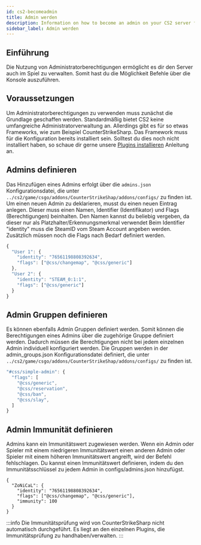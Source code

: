 ```yaml
---
id: cs2-becomeadmin
title: Admin werden
description: Information on how to become an admin on your CS2 server from ZAP-Hosting - ZAP-Hosting.com documentation
sidebar_label: Admin werden
---
```




## Einführung

Die Nutzung von Administratorberechtigungen ermöglicht es dir den Server auch im Spiel zu verwalten. Somit hast du die Möglichkeit Befehle über die Konsole auszuführen. 



## Voraussetzungen
Um Administratorberechtigungen zu verwenden muss zunächst die Grundlage geschaffen werden. Standardmäßig bietet CS2 keine umfangreiche Administratorverwaltung an. Allerdings gibt es für so etwas Frameworks, wie zum Beispiel CounterStrikeSharp. Das Framework muss für die Konfiguration bereits installiert sein. Solltest du dies noch nicht installiert haben, so schaue dir gerne unsere [Plugins installieren](cs2-plugins) Anleitung an. 



## Admins definieren

Das  Hinzufügen eines Admins erfolgt über die `admins.json` Konfigurationsdatei, die unter `../cs2/game/csgo/addons/CounterStrikeShap/addons/configs/` zu finden ist. Um einen neuen Admin zu deklarieren, musst du einen neuen Eintrag anlegen. Dieser muss einen Namen, Identifier (Identifikator) und Flags (Berechtigungen) beinhalten. Den Namen kannst du beliebig vergeben, da dieser nur als Platzhalter/Erkennungsmerkmal verwendet Beim Identifier "identity" muss die SteamID vom Steam Account angeben werden. Zusätzlich müssen noch die Flags nach Bedarf definiert werden.

```js title="admins.json (Beispiel)"
{
  "User 1": {
    "identity": "76561198808392634",
    "flags": ["@css/changemap", "@css/generic"]
  },
  "User 2": {
    "identity": "STEAM_0:1:1",
    "flags": ["@css/generic"]
  }
}
```


## Admin Gruppen definieren
Es können ebenfalls Admin Gruppen definiert werden. Somit können die Berechtigungen eines Admins über die zugehörige Gruppe definiert werden. Dadurch müssen die Berechtigungen nicht bei jedem einzelnen Admin individuell konfiguriert werden. Die Gruppen werden in der admin_groups.json Konfigurationsdatei definiert, die unter `../cs2/game/csgo/addons/CounterStrikeShap/addons/configs/` zu finden ist.
```js title="admin_groups.json"
"#css/simple-admin": {
  "flags": [
    "@css/generic",
    "@css/reservation",
    "@css/ban",
    "@css/slay",
  ]
}
```



## Admin Immunität definieren

Admins kann ein Immunitätswert zugewiesen werden. Wenn ein Admin oder Spieler mit einem niedrigeren Immunitätswert einen anderen Admin oder Spieler mit einem höheren Immunitätswert angreift, wird der Befehl fehlschlagen. Du kannst einen Immunitätswert definieren, indem du den Immunitätsschlüssel zu jedem Admin in configs/admins.json hinzufügst.

```
{
  "ZoNiCaL": {
    "identity": "76561198808392634",
    "flags": ["@css/changemap", "@css/generic"],
    "immunity": 100
  }
}
```
:::info
Die Immunitätsprüfung wird von CounterStrikeSharp nicht automatisch durchgeführt. Es liegt an den einzelnen Plugins, die Immunitätsprüfung zu handhaben/verwalten. 
:::